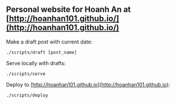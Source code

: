 ## Personal website for Hoanh An at [http://hoanhan101.github.io/](http://hoanhan101.github.io/)

Make a draft post with current date:
```
./scripts/draft [post_name]
```

Serve locally with drafts:
```
./scripts/serve
```

Deploy to [http://hoanhan101.github.io](http://hoanhan101.github.io):
```
./scripts/deploy
```

